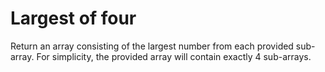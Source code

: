 # Largest of four

Return an array consisting of the largest number from each provided sub-array. For simplicity, the provided array will contain exactly 4 sub-arrays.
